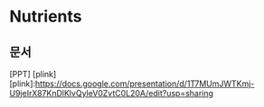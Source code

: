 # Nutrients

## 문서
[PPT] [plink]
[plink]:https://docs.google.com/presentation/d/1T7MUmJWTKmj-U9jeIrX87KnDlKlvQyleV0ZvtC0L20A/edit?usp=sharing
